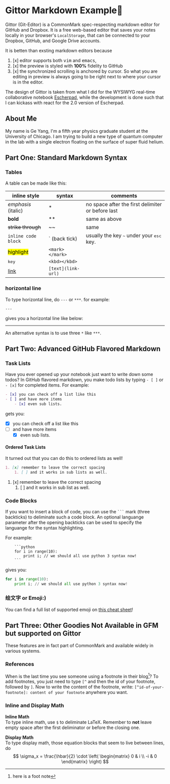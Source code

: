 # Gittor Markdown Example:tada:

Gittor (Git-Editor) is a CommonMark spec-respecting markdown editor for GitHub and Dropbox. It is a free web-based editor that saves your notes locally in your browser's `LocalStorage`, that can be connected to your Dropbox, GitHub, and Google Drive accounts.

It is betten than exsting markdown editors because
1. [x] editor supports both <kbd>vim</kbd> and <kbd>emacs</kbd>,
2. [x] the preview is styled with **100%** fidelity to GitHub
3. [x] the synchronized scrolling is anchored by cursor. So what you are editing in preview is always going to be right next to where your cursor is in the editor.

The design of Gittor is taken from what I did for the WYSIWYG real-time collaborative notebook [Escherpad](http://escherpad.com), while the development is done such that I can kickass with react for the 2.0 version of Escherpad.

## About Me

My name is Ge Yang, I'm a fifth year physics graduate student at the University of Chicago. I am trying to build a new type of quantum computer in the lab with a single electron floating on the surface of super fluid helium.

## Part One: Standard Markdown Syntax

### Tables

A table can be made like this:

| inline style            | syntax             | comments    |
| ----------------------- | ------------------ | ----------- |
| *emphasis* (italic)     | *                  | no space after the first delimiter or before last |
| **bold**                | **                 | same as above |
| ~~strike through~~      | ~~                 | same |
| `inline code block`     | \` (back tick)     | usually the key <kbd>~</kbd> under your <kbd>esc</kbd> key. |
| <mark>highlight</mark>  | `<mark></mark>`    |  |
| <kbd>key</kbd>          | `<kbd></kbd>`      |  |
| [link]()                | `[text](link-url)` |  |


### horizontal line
To type horizontal line, do `---` or `***`.
for example:
```
---
```
gives you a horizontal line like below:

---
An alternative syntax is to use three `*` like `***`.



## Part Two: Advanced GitHub Flavored Markdown
### Task Lists
Have you ever opened up your notebook just want to write down some todos? In GitHub flavored markdown, you make todo lists by typing `- [ ]` or `- [x]` for completed items. For example:

```markdown
- [x] you can check off a list like this
- [ ] and have more items
    - [x] even sub lists.
```
gets you:
- [x] you can check off a list like this
- [ ] and have more items
    - [x] even sub lists.

#### Ordered Task Lists
It turned out that you can do this to ordered lists as well!
```markdown
1. [x] remember to leave the correct spacing
    1. [ ] and it works in sub lists as well.
```

1. [x] remember to leave the correct spacing
    1. [ ] and it works in sub list as well.

### Code Blocks

If you want to insert a block of code, you can use the  <code>```</code> mark (three backticks) to deliminate such a code block. An optional languange parameter after the opening backticks can be used to specify the languange for the syntax highlighting.

For example:

```
    ```python
    for i in range(10):
        print i; // we should all use python 3 syntax now!
    ```
```
 gives you:

```python
for i in range(10):
    print i; // we should all use python 3 syntax now!
```
### 绘文字 or Emoji:)

You can find a full list of supported emoji on [this cheat sheet](http://www.emoji-cheat-sheet.com)!

## Part Three: Other Goodies Not Available in GFM but supported on Gittor

These features are in fact part of CommonMark and available widely in various systems.
### References
When is the last time you see someone using a footnote in their blog[^foot-note-1]? To add footnotes, you just need to type `[^` and then the id of your footnote, followed by `]`. Now to write the content of the footnote, write: `[^id-of-your-footnote]: content of your footnote` anywhere you want.

[^foot-note-1]: here is a foot note

### Inline and Display Math
**Inline Math**\
To type inline math, use `$` to deliminate LaTeX. Remember to **not** leave empty space after the first deliminator or before the closing one.

**Display Math**\
To type display math, those equation blocks that seem to live between lines, do
$$
\sigma_x = \frac{\hbar}{2} \cdot \left(
                                    \begin{matrix}
                                        0 & i \\
                                        -i & 0
                                    \end{matrix}
                                \right)
$$
